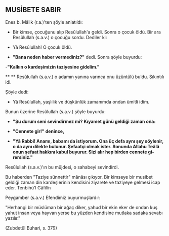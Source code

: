 ## MUSİBETE SABIR

Enes b. Mâlik (r.a.)'ten şöyle anlatıldı:

- Bir kimse, çocuğunu alıp Resûlullah'a geldi. Sonra o çocuk öldü. Bir ara Resûlullah (s.a.v.) o çocuğu sordu. Dediler ki:

- Yâ Resûlullah! O çocuk öldü.

- **"Bana neden haber vermediniz?"** dedi. Sonra şöyle buyurdu:

-**"Kalkın o kardeşimizin taziyesine gidelim."**

**    ** Resûlullah (s.a.v.) o adamın yanına varınca onu üzün­tülü buldu. Sıkıntılı idi.

Şöyle dedi:

- Yâ Resûlullah, yaşlılık ve düşkünlük zamanımda ondan ümitli idim.

Bunun üzerine Resûlullah (s.a.v.) şöyle buyurdu:

- **"Şu durum seni sevindirmez mi? Kıyamet günü geldiği zaman ona:**

- **"Cennete gir!" denince,**

- **"Yâ Rabbi! Anamı, babamı da istiyorum. Ona üç defa aynı şey söylenir, o da aynı dilekte bulunur. Şefa­atçi olmak ister. Sonunda Allahu Teâlâ onun şefaat hakkını kabul buyurur. Sizi alır hep birden cennete gi­rersiniz."**

Resûlullah (s.a.v.)'ın bu müjdesi, o sahabeyi sevindir­di.

Bu haberden "Taziye sünnettir" mânâsı çıkıyor. Bir kimseye bir musibet geldiği zaman din kardeşleri­nin kendisini ziyarete ve taziyeye gelmesi icap eder. Tenbihü'l Gâfilîn

Peygamber (s.a.v.) Efendimiz buyurmuşlardır:

"Herhangi bir müslüman bir ağaç diker, yahud bir ekin eker de ondan kuş yahut insan veya hayvan yerse bu yüzden kendisine mutlaka sadaka sevabı yazılır."

(Zubdetül Buhari, s. 379)
